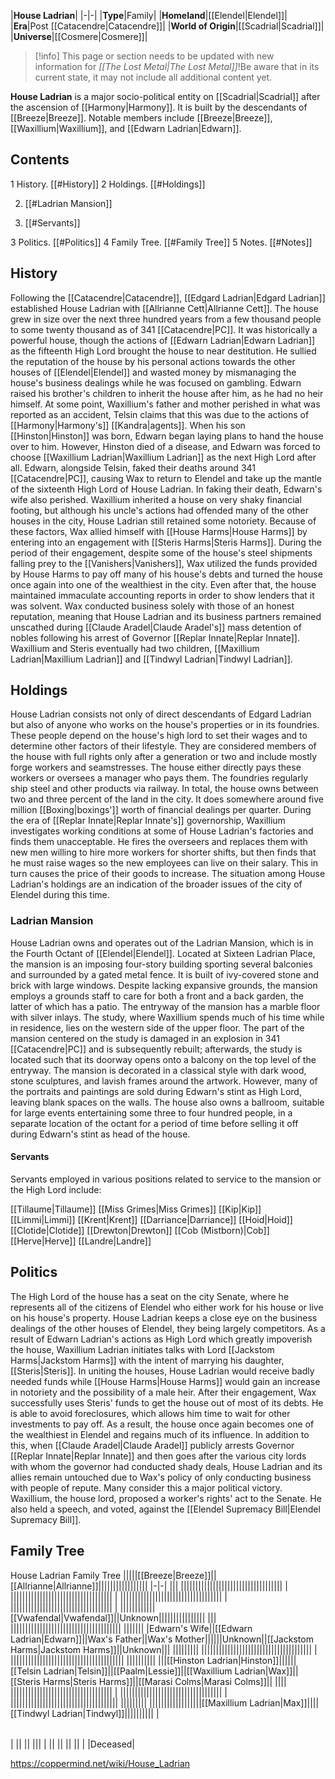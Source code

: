 |**House Ladrian**|
|-|-|
|**Type**|Family|
|**Homeland**|[[Elendel\|Elendel]]|
|**Era**|Post [[Catacendre\|Catacendre]]|
|**World of Origin**|[[Scadrial\|Scadrial]]|
|**Universe**|[[Cosmere\|Cosmere]]|

> [!info] This page or section needs to be updated with new information for *[[The Lost Metal\|The Lost Metal]]*!Be aware that in its current state, it may not include all additional content yet.

**House Ladrian** is a major socio-political entity on [[Scadrial\|Scadrial]] after the ascension of [[Harmony\|Harmony]]. It is built by the descendants of [[Breeze\|Breeze]]. Notable members include [[Breeze\|Breeze]], [[Waxillium\|Waxillium]], and [[Edwarn Ladrian\|Edwarn]].

## Contents

1 History. [[#History]] 
2 Holdings. [[#Holdings]] 

2. [[#Ladrian Mansion]] 

2. [[#Servants]] 




3 Politics. [[#Politics]] 
4 Family Tree. [[#Family Tree]] 
5 Notes. [[#Notes]] 


## History
Following the [[Catacendre\|Catacendre]], [[Edgard Ladrian\|Edgard Ladrian]] established House Ladrian with [[Allrianne Cett\|Allrianne Cett]]. The house grew in size over the next three hundred years from a few thousand people to some twenty thousand as of 341 [[Catacendre\|PC]].
It was historically a powerful house, though the actions of [[Edwarn Ladrian\|Edwarn Ladrian]] as the fifteenth High Lord brought the house to near destitution. He sullied the reputation of the house by his personal actions towards the other houses of [[Elendel\|Elendel]] and wasted money by mismanaging the house's business dealings while he was focused on gambling. Edwarn raised his brother's children to inherit the house after him, as he had no heir himself. At some point, Waxillium's father and mother perished in what was reported as an accident, Telsin claims that this was due to the actions of [[Harmony\|Harmony's]] [[Kandra\|agents]].
When his son [[Hinston\|Hinston]] was born, Edwarn began laying plans to hand the house over to him. However, Hinston died of a disease, and Edwarn was forced to choose [[Waxillium Ladrian\|Waxillium Ladrian]] as the next High Lord after all. Edwarn, alongside Telsin, faked their deaths around 341 [[Catacendre\|PC]], causing Wax to return to Elendel and take up the mantle of the sixteenth High Lord of House Ladrian. In faking their death, Edwarn's wife also perished.
Waxillium inherited a house on very shaky financial footing, but although his uncle's actions had offended many of the other houses in the city, House Ladrian still retained some notoriety. Because of these factors, Wax allied himself with [[House Harms\|House Harms]] by entering into an engagement with [[Steris Harms\|Steris Harms]]. During the period of their engagement, despite some of the house's steel shipments falling prey to the [[Vanishers\|Vanishers]], Wax utilized the funds provided by House Harms to pay off many of his house's debts and turned the house once again into one of the wealthiest in the city. Even after that, the house maintained immaculate accounting reports in order to show lenders that it was solvent. Wax conducted business solely with those of an honest reputation, meaning that House Ladrian and its business partners remained unscathed during [[Claude Aradel\|Claude Aradel's]] mass detention of nobles following his arrest of Governor [[Replar Innate\|Replar Innate]].
Waxillium and Steris eventually had two children, [[Maxillium Ladrian\|Maxillium Ladrian]] and [[Tindwyl Ladrian\|Tindwyl Ladrian]].

## Holdings
House Ladrian consists not only of direct descendants of Edgard Ladrian but also of anyone who works on the house's properties or in its foundries. These people depend on the house's high lord to set their wages and to determine other factors of their lifestyle. They are considered members of the house with full rights only after a generation or two and include mostly forge workers and seamstresses. The house either directly pays these workers or oversees a manager who pays them. The foundries regularly ship steel and other products via railway. In total, the house owns between two and three percent of the land in the city. It does somewhere around five million [[Boxing\|boxings']] worth of financial dealings per quarter.
During the era of [[Replar Innate\|Replar Innate's]] governorship, Waxillium investigates working conditions at some of House Ladrian's factories and finds them unacceptable. He fires the overseers and replaces them with new men willing to hire more workers for shorter shifts, but then finds that he must raise wages so the new employees can live on their salary. This in turn causes the price of their goods to increase. The situation among House Ladrian's holdings are an indication of the broader issues of the city of Elendel during this time.

### Ladrian Mansion
House Ladrian owns and operates out of the Ladrian Mansion, which is in the Fourth Octant of [[Elendel\|Elendel]]. Located at Sixteen Ladrian Place, the mansion is an imposing four-story building sporting several balconies and surrounded by a gated metal fence. It is built of ivy-covered stone and brick with large windows. Despite lacking expansive grounds, the mansion employs a grounds staff to care for both a front and a back garden, the latter of which has a patio.
The entryway of the mansion has a marble floor with silver inlays. The study, where Waxillium spends much of his time while
in residence, lies on the western side of the upper floor. The part of the mansion centered on the study is damaged in an explosion in 341 [[Catacendre\|PC]] and is subsequently rebuilt; afterwards, the study is located such that its doorway opens onto a balcony on the top level of the entryway. The mansion is decorated in a classical style with dark wood, stone sculptures, and lavish frames around the artwork. However, many of the portraits and paintings are sold during Edwarn's stint as High Lord, leaving blank spaces on the walls.
The house also owns a ballroom, suitable for large events entertaining some three to four hundred people, in a separate location of the octant for a period of time before selling it off during Edwarn's stint as head of the house.

#### Servants
Servants employed in various positions related to service to the mansion or the High Lord include:


[[Tillaume\|Tillaume]]
[[Miss Grimes\|Miss Grimes]]
[[Kip\|Kip]]
[[Limmi\|Limmi]]
[[Krent\|Krent]]
[[Darriance\|Darriance]]
[[Hoid\|Hoid]]
[[Clotide\|Clotide]]
[[Drewton\|Drewton]]
[[Cob (Mistborn)\|Cob]]
[[Herve\|Herve]]
[[Landre\|Landre]]

## Politics
The High Lord of the house has a seat on the city Senate, where he represents all of the citizens of Elendel who either work for his house or live on his house's property. House Ladrian keeps a close eye on the business dealings of the other houses of Elendel, they being largely competitors.
As a result of Edwarn Ladrian's actions as High Lord which greatly impoverish the house, Waxillium Ladrian initiates talks with Lord [[Jackstom Harms\|Jackstom Harms]] with the intent of marrying his daughter, [[Steris\|Steris]]. In uniting the houses, House Ladrian would receive badly needed funds while [[House Harms\|House Harms]] would gain an increase in notoriety and the possibility of a male heir. After their engagement, Wax successfully uses Steris' funds to get the house out of most of its debts. He is able to avoid foreclosures, which allows him time to wait for other investments to pay off. As a result, the house once again becomes one of the wealthiest in Elendel and regains much of its influence.
In addition to this, when [[Claude Aradel\|Claude Aradel]] publicly arrests Governor [[Replar Innate\|Replar Innate]] and then goes after the various city lords with whom the governor had conducted shady deals, House Ladrian and its allies remain untouched due to Wax's policy of only conducting business with people of repute. Many consider this a major political victory. Waxillium, the house lord, proposed a worker's rights' act to the Senate. He also held a speech, and voted, against the [[Elendel Supremacy Bill\|Elendel Supremacy Bill]].

## Family Tree
House Ladrian Family Tree
|||||[[Breeze\|Breeze]]||[[Allrianne\|Allrianne]]|||||||||||||||||
|-|-|
|||
|||||||||||||||||||||||||||||||||||
|
|||||||||||||||||||||||||||||||||||
|
|||||||||||||||||||||||||||||||||||
|
|||||||||||||||||||||||||||||||||||
|
||||||||||||[[Vwafendal\|Vwafendal]]||Unknown||||||||||||||||
|||
||||||||||||||||||||||||||||||||||||||
|||||||
|Edwarn's Wife||[[Edwarn Ladrian\|Edwarn]]||Wax's Father||Wax's Mother||||||Unknown||[[Jackstom Harms\|Jackstom Harms]]||Unknown|||
|||||||||
||||||||||||||||||||||||||||||||||||||
|
|||||||||||||||||||||||||||||||||||||||
||||||||||
|||[[Hinston Ladrian\|Hinston]]||||||[[Telsin Ladrian\|Telsin]]||[[Paalm\|Lessie]]||[[Waxillium Ladrian\|Wax]]||[[Steris Harms\|Steris Harms]]||[[Marasi Colms\|Marasi Colms]]||
||||
|||||||||||||||||||||||||||||||||||
|
|||||||||||||||||||||||||||||||||||
|
|||||||||||||||||||||||||||||||||||||
|||||||||
||||||||||||||||||[[Maxillium Ladrian\|Max]]||||[[Tindwyl Ladrian\|Tindwyl]]||||||||||
|

|||
|-|-|
|
||
||
|||
|
||
||
||
||
| |Deceased|




https://coppermind.net/wiki/House_Ladrian